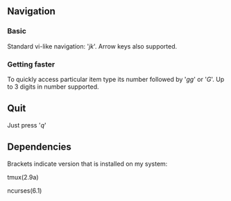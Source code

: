 ## Navigation
### Basic
Standard vi-like navigation: '*jk*'. Arrow keys also supported.
### Getting faster
To quickly access particular item type its number followed by '*gg*' or '*G*'.
Up to 3 digits in number supported.

## Quit
Just press '*q*'

## Dependencies
Brackets indicate version that is installed on my system:

tmux(2.9a)

ncurses(6.1)
